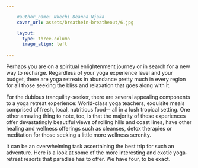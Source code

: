 ```yaml
---

    #author_name: Nkechi Deanna Njaka
    cover_url: assets/breathein-breatheout/6.jpg

    layout:
      type: three-column
      image_align: left
        
---
```

Perhaps you are on a spiritual enlightenment journey or in search for a new way to recharge.  Regardless of your yoga experience level and your budget, there are yoga retreats in abundance pretty much in every region for all those seeking the bliss and relaxation that goes along with it. 

For the dubious tranquility-seeker, there are several appealing components to a yoga retreat experience: World-class yoga teachers, exquisite meals comprised of fresh, local, nutritious food-- all in a lush tropical setting. One other amazing thing to note, too, is that the majority of these experiences offer devastatingly beautiful views of rolling hills and coast lines, have other healing and wellness offerings such as cleanses, detox therapies or meditation for those seeking a little more wellness serenity.
 
It can be an overwhelming task ascertaining the best trip for such an adventure. Here is a look at some of the more interesting and exotic yoga-retreat resorts that paradise has to offer. We have four, to be exact. 